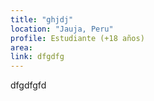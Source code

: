 ```yaml
---
title: "ghjdj"
location: "Jauja, Peru"
profile: Estudiante (+18 años)
area: 
link: dfgdfg
---
```


dfgdfgfd